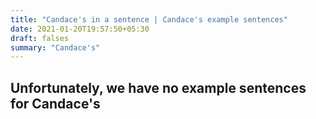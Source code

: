 ```yaml
---
title: "Candace's in a sentence | Candace's example sentences"
date: 2021-01-20T19:57:50+05:30
draft: falses
summary: "Candace's"
---
```

## Unfortunately, we have no example sentences for Candace's                 
